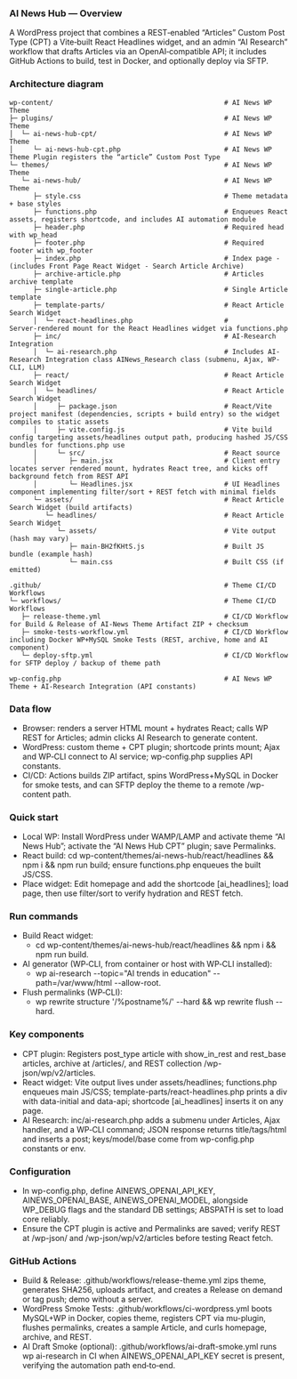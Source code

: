 ### AI News Hub — Overview
A WordPress project that combines a REST‑enabled “Articles” Custom Post Type (CPT) a Vite‑built React Headlines widget, and an admin “AI Research” workflow that drafts Articles via an OpenAI‑compatible API; it includes GitHub Actions to build, test in Docker, and optionally deploy via SFTP.

### Architecture diagram
```
wp-content/                                           # AI News WP Theme 
├─ plugins/                                           # AI News WP Theme 
│  └─ ai-news-hub-cpt/                                # AI News WP Theme 
│     └─ ai-news-hub-cpt.php                          # AI News WP Theme Plugin registers the “article” Custom Post Type 
└─ themes/                                            # AI News WP Theme 
   └─ ai-news-hub/                                    # AI News WP Theme 
      ├─ style.css                                    # Theme metadata + base styles 
      ├─ functions.php                                # Enqueues React assets, registers shortcode, and includes AI automation module 
      ├─ header.php                                   # Required head with wp_head 
      ├─ footer.php                                   # Required footer with wp_footer 
      ├─ index.php                                    # Index page - (includes Front Page React Widget - Search Article Archive)
      ├─ archive-article.php                          # Articles archive template 
      ├─ single-article.php                           # Single Article template 
      ├─ template-parts/                              # React Article Search Widget 
      │  └─ react-headlines.php                       # Server‑rendered mount for the React Headlines widget via functions.php
      ├─ inc/                                         # AI-Research Integration 
      │  └─ ai-research.php                           # Includes AI-Research Integration class AINews_Research class (submenu, Ajax, WP-CLI, LLM) 
      ├─ react/                                       # React Article Search Widget 
      │  └─ headlines/                                # React Article Search Widget 
      │     ├─ package.json                           # React/Vite project manifest (dependencies, scripts + build entry) so the widget compiles to static assets
      │     ├─ vite.config.js                         # Vite build config targeting assets/headlines output path, producing hashed JS/CSS bundles for functions.php use
      │     └─ src/                                   # React source 
      │        ├─ main.jsx                            # Client entry locates server rendered mount, hydrates React tree, and kicks off background fetch from REST API
      │        └─ Headlines.jsx                       # UI Headlines component implementing filter/sort + REST fetch with minimal fields
      └─ assets/                                      # React Article Search Widget (build artifacts) 
         └─ headlines/                                # React Article Search Widget 
            └─ assets/                                # Vite output (hash may vary) 
               ├─ main-BH2fKHtS.js                    # Built JS bundle (example hash) 
               └─ main.css                            # Built CSS (if emitted) 

.github/                                              # Theme CI/CD Workflows 
└─ workflows/                                         # Theme CI/CD Workflows 
   ├─ release-theme.yml                               # CI/CD Workflow for Build & Release of AI-News Theme Artifact ZIP + checksum 
   ├─ smoke-tests-workflow.yml                        # CI/CD Workflow including Docker WP+MySQL Smoke Tests (REST, archive, home and AI component) 
   └─ deploy-sftp.yml                                 # CI/CD Workflow for SFTP deploy / backup of theme path 

wp-config.php                                         # AI News WP Theme + AI-Research Integration (API constants) 
```

### Data flow
- Browser: renders a server HTML mount + hydrates React; calls WP REST for Articles; admin clicks AI Research to generate content.
- WordPress: custom theme + CPT plugin; shortcode prints mount; Ajax and WP‑CLI connect to AI service; wp-config.php supplies API constants.
- CI/CD: Actions builds ZIP artifact, spins WordPress+MySQL in Docker for smoke tests, and can SFTP deploy the theme to a remote /wp-content path.

### Quick start
- Local WP: Install WordPress under WAMP/LAMP and activate theme “AI News Hub”; activate the “AI News Hub CPT” plugin; save Permalinks.
- React build: cd wp-content/themes/ai-news-hub/react/headlines && npm i && npm run build; ensure functions.php enqueues the built JS/CSS.
- Place widget: Edit homepage and add the shortcode [ai_headlines]; load page, then use filter/sort to verify hydration and REST fetch.

### Run commands
- Build React widget:  
  - cd wp-content/themes/ai-news-hub/react/headlines && npm i && npm run build.
- AI generator (WP‑CLI, from container or host with WP‑CLI installed):  
  - wp ai-research --topic="AI trends in education" --path=/var/www/html --allow-root.
- Flush permalinks (WP‑CLI):  
  - wp rewrite structure '/%postname%/' --hard && wp rewrite flush --hard.

### Key components
- CPT plugin: Registers post_type article with show_in_rest and rest_base articles, archive at /articles/, and REST collection /wp-json/wp/v2/articles.
- React widget: Vite output lives under assets/headlines; functions.php enqueues main JS/CSS; template-parts/react-headlines.php prints a div with data-initial and data-api; shortcode [ai_headlines] inserts it on any page.
- AI Research: inc/ai-research.php adds a submenu under Articles, Ajax handler, and a WP‑CLI command; JSON response returns title/tags/html and inserts a post; keys/model/base come from wp-config.php constants or env.

### Configuration
- In wp-config.php, define AINEWS_OPENAI_API_KEY, AINEWS_OPENAI_BASE, AINEWS_OPENAI_MODEL, alongside WP_DEBUG flags and the standard DB settings; ABSPATH is set to load core reliably.
- Ensure the CPT plugin is active and Permalinks are saved; verify REST at /wp-json/ and /wp-json/wp/v2/articles before testing React fetch.

### GitHub Actions
- Build & Release: .github/workflows/release-theme.yml zips theme, generates SHA256, uploads artifact, and creates a Release on demand or tag push; demo without a server.
- WordPress Smoke Tests: .github/workflows/ci-wordpress.yml boots MySQL+WP in Docker, copies theme, registers CPT via mu-plugin, flushes permalinks, creates a sample Article, and curls homepage, archive, and REST.
- AI Draft Smoke (optional): .github/workflows/ai-draft-smoke.yml runs wp ai-research in CI when AINEWS_OPENAI_API_KEY secret is present, verifying the automation path end‑to‑end.
